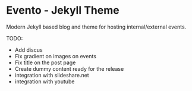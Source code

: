 # Evento - Jekyll Theme
Modern Jekyll based blog and theme for hosting internal/external events.

TODO: 

-  Add discus
- Fix gradient on images on events
- Fix title on the post page
- Create dummy content ready for the release
- integration with slideshare.net
- integration with youtube



